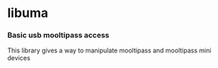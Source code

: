 libuma
======

### Basic usb mooltipass access

This library gives a way to manipulate mooltipass and mooltipass mini devices

